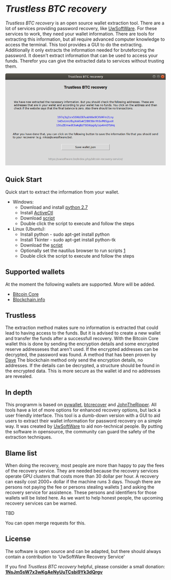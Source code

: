 # *Trustless BTC recovery* #
*Trustless BTC recovery* is an open source wallet extraction tool. There are a lot of services providing password recovery, like [UwSoftWare](https://uwsoftware.be/index.php/bitcoin-recovery-service/). For these services to work, they need your wallet information. There are tools for extracting this information, but all require advanced computer knowledge to access the terminal. This tool provides a GUI to do the extracting. Additionally it only extracts the information needed for bruteforcing the password. It doesn't extract information that can be used to access your funds. Therefor you can give the extracted data to services without trusting them.

![Example screen](/screenshot.png)

## Quick Start ##
Quick start to extract the information from your wallet.

 * Windows:
    * Download and install [python 2.7](http://www.python.org/ftp/python/2.7.2/python-2.7.2.msi)
    * Install [ActiveCtl](https://www.activestate.com/activetcl/downloads)
    * Download [script](https://cdn.rawgit.com/UwSoftWare/trustless_btc_recovery/master/trustless_btc_recovery.py)
    * Double click the script to execute and follow the steps
 * Linux (Ubuntu):
    * Install python - sudo apt-get install python
    * Install Tkinter - sudo apt-get install python-tk
    * Download the [script](https://cdn.rawgit.com/UwSoftWare/trustless_btc_recovery/master/trustless_btc_recovery.py) 
    * Optionally set the nautilus browser to run scripts [1](https://stackoverflow.com/a/26439671)
    * Double click the script to execute and follow the steps
    
## Supported wallets ##
At the moment the following wallets are supported. More will be added.

 * [Bitcoin Core](https://bitcoincore.org/)
 * [Blockchain.info](https://blockchain.info/wallet)
       
## Trustless ##
The extraction method makes sure no information is extracted that could lead to having access to the funds. But it is advised to create a new wallet and transfer the funds after a successfull recovery.
With the Bitcoin Core wallet this is done by sending the encryption details and some encrypted reserve addresseses that aren't used. If the encrypted addresses can be decrypted, the password was found. A method that has been proven by [Dave](https://bitcointalk.org/index.php?topic=240779.20)
The blockchain method only send the encryption details, no addresses. If the details can be decrypted, a structure should be found in the encrypted data. 
This is more secure as the wallet id and no addresses are revealed.
       
## In depth ##
This programm is based on [pywallet](https://github.com/jackjack-jj/pywallet), [btcrecover](https://github.com/gurnec/btcrecover) and [JohnTheRipper](https://github.com/magnumripper/JohnTheRipper). All tools have a lot of more options for enhanced recovery options, but lack a user friendly interface. This tool is a dumb-down version with a GUI to aid users to extract their wallet information for password recovery on a simple way. It was created by [UwSoftWare](https://uwsoftware.be/index.php/bitcoin-recovery-service/) to aid non-technical people. By putting the software in opensource, the community can guard the safety of the extraction techniques.

## Blame list ##
When doing the recovery, most people are more than happy to pay the fees of the recovery service. They are needed because the recovery services operate GPU clusters that costs more than 30 dollar per hour. A recovery can easily cost 2000+ dollar if the machine runs 3 days. Though there are persons not paying the fee or persons stealing wallets [1](https://www.reddit.com/r/Bitcoin/comments/46fcfo/wwwwalletrecoveryservicescom_scam/) and asking the recovery service for assistence. These persons and identifiers for those wallets will be listed here. As we want to help honest people, the upcoming recovery services can be warned.

TBD

You can open merge requests for this.

## License ##
The software is open source and can be adapted, but there should always contain a contribution to 'UwSoftWare Recovery Service'

If you find *Trustless BTC recovery* helpful, please consider a small donation:
**[1NsJm5sW7x3wKgAeNyUuTCsbi9Yk3dQrgv](bitcoin:1NsJm5sW7x3wKgAeNyUuTCsbi9Yk3dQrgv?label=tip)**
